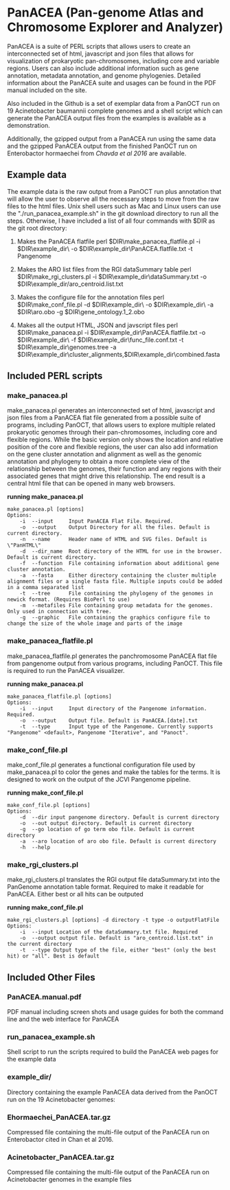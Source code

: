 # PanACEA (Pan-genome Atlas and Chromosome Explorer and Analyzer)
PanACEA is a suite of PERL scripts that allows users to create an interconnected set of 
html, javascript and json files that allows for visualization of prokaryotic pan-chromosomes,
including core and variable regions. Users can also include additional information such as
gene annotation, metadata annotation, and genome phylogenies. Detailed information about the PanACEA
suite and usages can be found in the PDF manual included on the site.
 
Also included in the Github is a set of exemplar data from a PanOCT run on 19 Acinetobacter baumannii complete genomes and a shell script which 
can generate the PanACEA output files from the examples is available as a demonstration. 

Additionally, the gzipped output from a PanACEA run using the same data and the gzipped PanACEA output from the finished 
PanOCT run on Enterobactor hormaechei from *Chavda et al 2016* are available.

## Example data

The example data is the raw output from a PanOCT run plus annotation that will allow the user to observe all the necessary steps to move from the raw files to the html files. Unix shell users such as Mac and Linux users can use the "./run_panacea_example.sh" in the git download directory to run all the steps. Otherwise, I have included a list of all four commands with $DIR as the git root directory:

1. Makes the PanACEA flatfile
perl \$DIR\\make\_panacea\_flatfile.pl -i \$DIR\\example\_dir\\ -o \$DIR\\example\_dir\\PanACEA.flatfile.txt -t Pangenome

2. Makes the ARO list files from the RGI dataSummary table
perl \$DIR\make\_rgi\_clusters.pl -i \$DIR\example\_dir\dataSummary.txt -o \$DIR\example\_dir/aro_centroid.list.txt

3. Makes the configure file for the annotation files
perl \$DIR\make\_conf\_file.pl -d \$DIR\example\_dir\ -o \$DIR\example\_dir\ -a \$DIR\aro.obo -g \$DIR\gene_ontology.1_2.obo

4. Makes all the output HTML, JSON and javscript files
perl \$DIR\make\_panacea.pl -i \$DIR\example\_dir\PanACEA.flatfile.txt -o \$DIR\example\_dir\ -f \$DIR\example\_dir\func\_file.conf.txt -t \$DIR\example\_dir\genomes.tree -a \$DIR\example\_dir\cluster_alignments\,\$DIR\example\_dir\combined.fasta


## Included PERL scripts

### make_panacea.pl
make_panacea.pl generates an interconnected set of html, javascript and json files
from a PanACEA flat file generated from a possible suite of programs, including PanOCT,
that allows users to explore multiple related prokaryotic genomes through their
pan-chromosomes, including core and flexible regions. While the basic version only shows
the location and relative position of the core and flexible regions, the user can also
add information on the gene cluster annotation and alignment as well as the genomic
annotation and phylogeny to obtain a more complete view of the relationship between the
genomes, their function and any regions with their associated genes that might drive
this relationship. The end result is a central html file that can be opened in many web
browsers.

**running make_panacea.pl**

	make_panacea.pl [options]
	Options:
		-i	--input 	Input PanACEA Flat File. Required.
		-o	--output 	Output Directory for all the files. Default is current directory.
		-n	--name		Header name of HTML and SVG files. Default is \"PanHTML\"
		-d	--dir_name	Root directory of the HTML for use in the browser. Default is current directory.
		-f	--function	File containing information about additional gene cluster annotation.
		-a	--fasta		Either directory containing the cluster multiple alignment files or a single fasta file. Multiple inputs could be added in a comma separated list
		-t	--tree		File containing the phylogeny of the genomes in newick format. (Requires BioPerl to use)
		-m	--metafiles	File containing group metadata for the genomes. Only used in connection with tree.
		-g	--graphic	File containing the graphics configure file to change the size of the whole image and parts of the image

### make_panacea_flatfile.pl
make_panacea_flatfile.pl generates the panchromosome PanACEA flat file from pangenome output 
from  various programs, including PanOCT. This file is required to run the PanACEA 
visualizer.

**running make_panacea.pl**

	make_panacea_flatfile.pl [options]
	Options:
		-i	--input 	Input directory of the Pangenome information. Required.
		-o	--output 	Output file. Default is PanACEA.[date].txt
		-t	--type		Input type of the Pangenome. Currently supports "Pangenome" <default>, Pangenome "Iterative", and "Panoct".

		
### make_conf_file.pl 
make_conf_file.pl generates a functional configuration file used by make_panacea.pl to
color the genes and make the tables for the terms. It is designed to work on the output
of the JCVI Pangenome pipeline.

**running make_conf_file.pl**
	
	make_conf_file.pl [options]
	Options:
        -d	--dir input pangenome directory. Default is current directory
		-o	--out output directory. Default is current directory
        -g	--go location of go term obo file. Default is current directory
        -a	--aro location of aro obo file. Default is current directory
        -h 	--help 


### make_rgi_clusters.pl 
make_rgi_clusters.pl translates the RGI output file dataSummary.txt into the PanGenome annotation
table format. Required to make it readable for PanACEA. Either best or all hits can be outputed

**running make_conf_file.pl**
	
	make_rgi_clusters.pl [options] -d directory -t type -o outputFlatFile
	Options:
        -i	--input Location of the dataSummary.txt file. Required
		-o	--output output file. Default is "aro_centroid.list.txt" in the current directory
        -t 	--type Output type of the file, either "best" (only the best hit) or "all". Best is default 

## Included Other Files

### PanACEA.manual.pdf
PDF manual including screen shots and usage guides for both the command line and the web
interface for PanACEA

### run_panacea_example.sh
Shell script to run the scripts required to build the PanACEA web pages for the example data

### example_dir/
Directory containing the example PanACEA data derived from the PanOCT run on the 19 Acinetobacter genomes:


### Ehormaechei_PanACEA.tar.gz
Compressed file containing the multi-file output of the PanACEA run on Enterobactor cited in Chan et al 2016.

### Acinetobacter_PanACEA.tar.gz
Compressed file containing the multi-file output of the PanACEA run on Acinetobacter genomes in the example files
